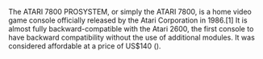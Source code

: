 The ATARI 7800 PROSYSTEM, or simply the ATARI 7800, is a home video game console officially released by the Atari Corporation in 1986.[1] It is almost fully backward-compatible with the Atari 2600, the first console to have backward compatibility without the use of additional modules. It was considered affordable at a price of US$140 ().
